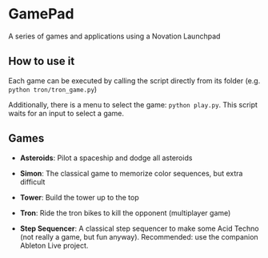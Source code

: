 # GamePad

A series of games and applications using a Novation Launchpad


## How to use it

Each game can be executed by calling the script directly from its folder (e.g. `python tron/tron_game.py`)

Additionally, there is a menu to select the game: `python play.py`.
This script waits for an input to select a game.

## Games

- **Asteroids**: Pilot a spaceship and dodge all asteroids

- **Simon**: The classical game to memorize color sequences, but extra difficult

- **Tower**: Build the tower up to the top

- **Tron**: Ride the tron bikes to kill the opponent (multiplayer game)

- **Step Sequencer**: A classical step sequencer to make some Acid Techno (not really a game, but fun anyway). Recommended: use the companion Ableton Live project.